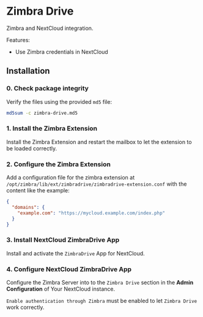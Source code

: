 Zimbra Drive
============

Zimbra and NextCloud integration.

Features:
- Use Zimbra credentials in NextCloud

## Installation

### 0. Check package integrity
Verify the files using the provided `md5` file:
```bash
md5sum -c zimbra-drive.md5
```

### 1. Install the Zimbra Extension
Install the Zimbra Extension and restart the mailbox to let the extension to be loaded correctly.

### 2. Configure the Zimbra Extension
Add a configuration file for the zimbra extension at `/opt/zimbra/lib/ext/zimbradrive/zimbradrive-extension.conf` with
the content like the example:
```json
{
  "domains": {
    "example.com": "https://mycloud.example.com/index.php"
  }
}
```

### 3. Install NextCloud ZimbraDrive App
Install and activate the `ZimbraDrive` App for NextCloud.

### 4. Configure NextCloud ZimbraDrive App
Configure the Zimbra Server into to the `Zimbra Drive` section in the **Admin Configuration** of Your NextCloud instance.

`Enable authentication through Zimbra` must be enabled to let `Zimbra Drive` work correctly.
